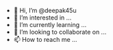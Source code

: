 - 👋 Hi, I’m @deepak45u
- 👀 I’m interested in ...
- 🌱 I’m currently learning ...
- 💞️ I’m looking to collaborate on ...
- 📫 How to reach me ...

<!---
deepak45u/deepak45u is a ✨ special ✨ repository because its `README.md` (this file) appears on your GitHub profile.
You can click the Preview link to take a look at your changes.
--->
